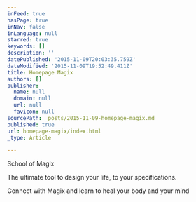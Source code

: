 ```yaml
---
inFeed: true
hasPage: true
inNav: false
inLanguage: null
starred: true
keywords: []
description: ''
datePublished: '2015-11-09T20:03:35.759Z'
dateModified: '2015-11-09T19:52:49.411Z'
title: Homepage Magix
authors: []
publisher:
  name: null
  domain: null
  url: null
  favicon: null
sourcePath: _posts/2015-11-09-homepage-magix.md
published: true
url: homepage-magix/index.html
_type: Article

---
```

School of Magix

The ultimate tool to design your life, to your specifications.

Connect with Magix and learn to heal your body and your mind